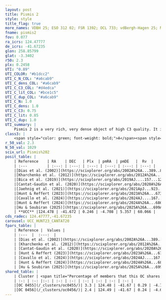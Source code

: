 ```yaml
---
layout: post
title: Pismis 2
style: style
title_flag: true
more_names: VDBH 25; ESO 312 02; FSR 1392; OCL 733; vdBergh-Hagen 25; MWSC 1465
fname: pismis2
fov: 0.077
ra_icrs: 124.47777
de_icrs: -41.67235
glon: 258.85799
glat: -3.3402
r50: 2.3
plx: 0.2458
UTI: "0.89"
UTI_COLOR: "#b1dcc2"
UTI_C_N_COL: "#a6cab9"
UTI_C_dens_COL: "#a6cab9"
UTI_C_C3_COL: "#d4edca"
UTI_C_lit_COL: "#bce1c5"
UTI_C_dup_COL: "#a6cab9"
UTI_C_N: 1.0
UTI_C_dens: 1.0
UTI_C_C3: 0.75
UTI_C_lit: 0.85
UTI_C_dup: 1.0
UTI_summary: |
    Pismis 2 is a very rich, very dense object of high C3 quality. It is well-studied in the literature. This object shares a very small percentage of members with 2 later reported entries.
class3: |
    <span style="color: green; font-weight: bold;">A</span><span style="color: #FFC300; font-weight: bold;">B</span>
r_50_val: 2.3
N_50_val: 1029
scix_url: Pismis%202
posit_table: |
    | Reference    | RA    | DEC   | Plx  | pmRA  | pmDE   |  Rv  |
    | :---         | :---: | :---: | :---: | :---: | :---: | :---: |
    |[Dias et al. (2002)](https://scixplorer.org/abs/2002A%26A...389..871D) | 124.475 | -41.667 | -- | -5.72 | 0.89 | -49.0 |
    |[Kharchenko et al. (2012)](https://scixplorer.org/abs/2012A%26A...543A.156K) | 124.491 | -41.67 | -- | -4.63 | 6.78 | -- |
    |[Bica et al. (2019)](https://scixplorer.org/abs/2019AJ....157...12B) | 124.483 | -41.661 | -- | -- | -- | -- |
    |[Cantat-Gaudin et al. (2020)](https://scixplorer.org/abs/2020A%26A...640A...1C) | 124.477 | -41.674 | 0.221 | -4.756 | 5.325 | -- |
    |[Jaehnig et al. (2021)](https://scixplorer.org/abs/2021ApJ...923..129J) | 124.478 | -41.675 | 0.223 | -4.783 | 5.351 | -- |
    |[Hunt & Reffert (2023)](https://scixplorer.org/abs/2023A%26A...673A.114H) | 124.475 | -41.672 | 0.243 | -4.705 | 5.373 | 59.618 |
    |[Cavallo et al. (2024)](https://scixplorer.org/abs/2024AJ....167...12C) | 124.483 | -41.673 | 0.243 | -- | -- | -- |
    |[Hunt & Reffert (2024)](https://scixplorer.org/abs/2024A%26A...686A..42H) | 124.475 | -41.672 | 0.243 | -4.705 | 5.373 | 59.618 |
    |[Hu & Soubiran (2025)](https://scixplorer.org/abs/2025A%26A...699A.246H) | 124.483 | -41.673 | -- | -- | -- | -- |
    | **UCC** |124.478 | -41.672 | 0.246 | -4.708 | 5.357 | 60.066 | 
cds_radec: 124.47777,-41.67235
carousel: UCC_HUNT23_CANTAT20
fpars_table: |
    | Reference |  Values |
    | :---  |  :---:  |
    | [Dias et al. (2002)](https://scixplorer.org/abs/2002A%26A...389..871D) | `E(B-V)=0.05, Dist=3310.0, Age=9.06, [Fe/H]=-0.07` |
    | [Kharchenko et al. (2012)](https://scixplorer.org/abs/2012A%26A...543A.156K) | `e_bv=1.291, distance=2754, log_age=9.055, metallicity=-0.07` |
    | [Cantat-Gaudin et al. (2020)](https://scixplorer.org/abs/2020A%26A...640A...1C) | `AVNN=3.32, DMNN=13.05, AgeNN=9.27` |
    | [Hunt & Reffert (2023)](https://scixplorer.org/abs/2023A%26A...673A.114H) | `AV50=4.664, diffAV50=2.254, MOD50=12.716, logAge50=8.749` |
    | [Cavallo et al. (2024)](https://scixplorer.org/abs/2024AJ....167...12C) | `AV50=4.41, dMod50=12.62, logAge50=9.01, [Fe/H]50=-0.36` |
    | [Hunt & Reffert (2024)](https://scixplorer.org/abs/2024A%26A...686A..42H) | `MassJ=11091.1` |
    | [Hu & Soubiran (2025)](https://scixplorer.org/abs/2025A%26A...699A.246H) | `MA22=-0.18, MA23f=-0.22, MA23g=-0.18, MZ23=-0.23, MK24=-0.23, MF24=-0.11` |
shared_table: |
    | Cluster | <span title="Percentage of members that this OC shares with the ones listed">%</span>   | RA   | DEC   | Plx   | pmRA  | pmDE  | Rv | UTI |
    | :-: | :-: |:-: | :-: | :-: | :-: | :-: | :-: | :-: |
    |[OC 0455](/_clusters/oc0455/)| 3.3 | 124.48 | -41.67 | 0.29 | -4.7 | 5.37 | 61.15 |0.0 |
    |[OC 0456](/_clusters/oc0456/)| 2.4 | 124.49 | -41.67 | 0.24 | -4.69 | 5.37 | 60.83 |0.0 |
---
```

